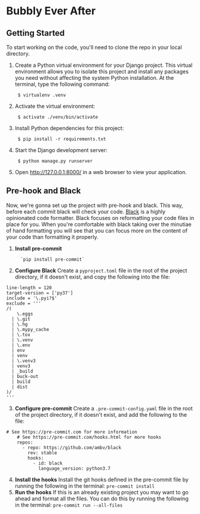 ﻿# Bubbly Ever After
## Getting Started
To start working on the code, you'll need to clone the repo in your local directory.
1. Create a Python virtual environment for your Django project. This virtual environment allows you to isolate this project and install any packages you need without affecting the system Python installation. At the terminal, type the following command:

        $ virtualenv .venv

2. Activate the virtual environment:

        $ activate ./venv/bin/activate

3. Install Python dependencies for this project:

        $ pip install -r requirements.txt

4. Start the Django development server:

        $ python manage.py runserver

5. Open http://127.0.0.1:8000/ in a web browser to view your application.
## Pre-hook and Black
Now, we're gonna set up the project with pre-hook and black. This way, before each commit black will check your code.
[Black](https://github.com/python/black) is a highly opinionated code formatter. Black focuses on reformatting your code files in place for you. When you're comfortable with black taking over the minutiae of hand formatting you will see that you can focus more on the content of your code than formatting it properly.

1. **Install pre-commit**

		 `pip install pre-commit`

2. **Configure Black**
Create a `pyproject.toml` file in the root of the project directory, if it doesn't exist, and copy the following into the file:
```[tool.black]
line-length = 120
target-version = ['py37']
include = '\.pyi?$'
exclude = '''
/(
    \.eggs
  | \.git
  | \.hg
  | \.mypy_cache
  | \.tox
  | \.venv
  | \.env
  | env
  | venv
  | \.venv3
  | venv3
  | _build
  | buck-out
  | build
  | dist
)/
'''
```
3. **Configure pre-commit**
Create a `.pre-commit-config.yaml` file in the root of the project directory, if it doesn't exist, and add the following to the file:
```
# See https://pre-commit.com for more information
    # See https://pre-commit.com/hooks.html for more hooks
    repos:
      - repo: https://github.com/ambv/black
        rev: stable
        hooks:
          - id: black
            language_version: python3.7
```
4. **Install the hooks**
Install the git hooks defined in the pre-commit file by running the following in the terminal:
    `pre-commit install`
5. **Run the hooks**
If this is an already existing project you may want to go ahead and format all the files. You can do this by running the following in the terminal:
`pre-commit run --all-files`
